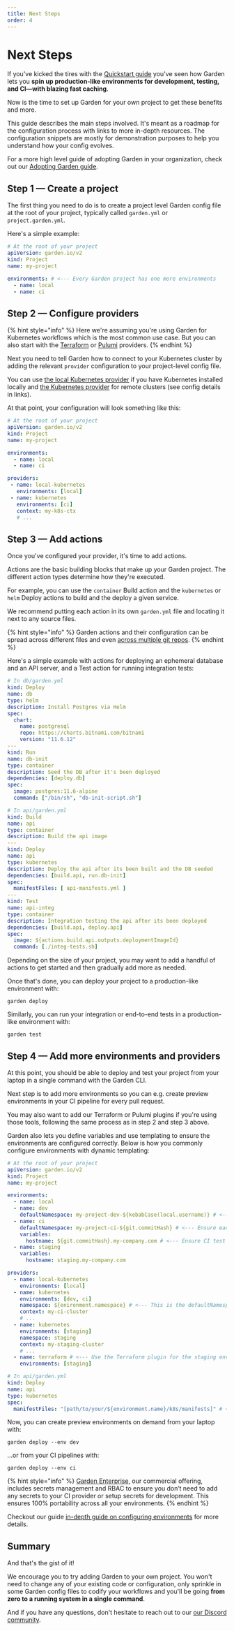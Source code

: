 ```yaml
---
title: Next Steps
order: 4
---
```


# Next Steps

If you've kicked the tires with the [Quickstart guide](./quickstart.md) you've seen how Garden lets you **spin up production-like environments for development, testing, and CI—with blazing fast caching**.

Now is the time to set up Garden for your own project to get these benefits and more.

This guide describes the main steps involved. It's meant as a roadmap for the configuration process with links to more in-depth resources. The configuration snippets are mostly for demonstration purposes to help you understand how your config evolves.

For a more high level guide of adopting Garden in your organization, check out our [Adopting Garden guide](../misc/adopting-garden.md).

## Step 1 — Create a project

The first thing you need to do is to create a project level Garden config file at the root of your project, typically called `garden.yml` or `project.garden.yml`.

Here's a simple example:

```yaml
# At the root of your project
apiVersion: garden.io/v2
kind: Project
name: my-project

environments: # <--- Every Garden project has one more environments
  - name: local
  - name: ci
```

## Step 2 — Configure providers

{% hint style="info" %}
Here we're assuming you're using Garden for Kubernetes workflows which is the most common use case. But you can also start with the [Terraform](../garden-for/terraform/configure-provider.md) or [Pulumi](../garden-for/pulumi/configure-provider.md) providers.
{% endhint %}

Next you need to tell Garden how to connect to your Kubernetes cluster by adding the relevant `provider` configuration to your project-level config file.

You can use [the local Kubernetes provider](../garden-for/kubernetes/local-kubernetes.md) if you have Kubernetes installed locally and [the Kubernetes provider](../garden-for/kubernetes/remote-kubernetes.md) for remote clusters (see config details in links).

At that point, your configuration will look something like this:

```yaml
# At the root of your project
apiVersion: garden.io/v2
kind: Project
name: my-project

environments:
  - name: local
  - name: ci

providers:
 - name: local-kubernetes
   environments: [local]
 - name: kubernetes
   environments: [ci]
   context: my-k8s-ctx
   # ...
```

## Step 3 — Add actions

Once you've configured your provider, it's time to add actions.

Actions are the basic building blocks that make up your Garden project. The different action types determine how they're executed.

For example, you can use the `container` Build action and the `kubernetes` or `helm` Deploy actions to build and the deploy a given service.


We recommend putting each action in its own `garden.yml` file and locating it next to any source files.

{% hint style="info" %}
Garden actions and their configuration can be spread across different files and even [across multiple git repos](../features/remote-sources.md).
{% endhint %}

Here's a simple example with actions for deploying an ephemeral database and an API server, and a Test action for running integration tests:

```yaml
# In db/garden.yml
kind: Deploy
name: db
type: helm
description: Install Postgres via Helm
spec:
  chart:
    name: postgresql
    repo: https://charts.bitnami.com/bitnami
    version: "11.6.12"
---
kind: Run
name: db-init
type: container
description: Seed the DB after it's been deployed
dependencies: [deploy.db]
spec:
  image: postgres:11.6-alpine
  command: ["/bin/sh", "db-init-script.sh"]

# In api/garden.yml
kind: Build
name: api
type: container
description: Build the api image
---
kind: Deploy
name: api
type: kubernetes
description: Deploy the api after its been built and the DB seeded
dependencies: [build.api, run.db-init]
spec:
  manifestFiles: [ api-manifests.yml ]
---
kind: Test
name: api-integ
type: container
description: Integration testing the api after its been deployed
dependencies: [build.api, deploy.api]
spec:
  image: ${actions.build.api.outputs.deploymentImageId}
  command: [./integ-tests.sh]
```

Depending on the size of your project, you may want to add a handful of actions to get started and then gradually add more as needed.

Once that's done, you can deploy your project to a production-like environment with:

```console
garden deploy
```

Similarly, you can run your integration or end-to-end tests in a production-like environment with:

```console
garden test
```

## Step 4 — Add more environments and providers

At this point, you should be able to deploy and test your project from your laptop in a single command with the Garden CLI.

Next step is to add more environments so you can e.g. create preview environments in your CI pipeline for every pull request.

You may also want to add our Terraform or Pulumi plugins if you're using those tools, following the same process as in step 2 and step 3 above.

Garden also lets you define variables and use templating to ensure the environments are configured correctly. Below is how you commonly configure environments with dynamic templating:

```yaml
# At the root of your project
apiVersion: garden.io/v2
kind: Project
name: my-project

environments:
  - name: local
  - name: dev
    defaultNamespace: my-project-dev-${kebabCase(local.username)} # <--- Ensure each developer has a unique namespace
  - name: ci
    defaultNamespace: my-project-ci-${git.commitHash} # <--- Ensure each CI run is in a unique namespace
    variables:
      hostname: ${git.commitHash}.my-company.com # <--- Ensure CI test environments are isolated by templating in the commit hash
  - name: staging
    variables:
      hostname: staging.my-company.com

providers:
  - name: local-kubernetes
    environments: [local]
  - name: kubernetes
    environments: [dev, ci]
    namespace: ${enironment.namespace} # <--- This is the defaultNamespace we configured above
    context: my-ci-cluster
    # ...
  - name: kubernetes
    environments: [staging]
    namespace: staging
    context: my-staging-cluster
    # ...
  - name: terraform # <--- Use the Terraform plugin for the staging environment to provision cloud managed services
    environments: [staging]

# In api/garden.yml
kind: Deploy
name: api
type: kubernetes
spec:
  manifestFiles: "[path/to/your/${environment.name}/k8s/manifests]" # <--- Pick manifests based on env
```

Now, you can create preview environments on demand from your laptop with:

```console
garden deploy --env dev
```

...or from your CI pipelines with:

```console
garden deploy --env ci
```

{% hint style="info" %}
[Garden Enterprise](https://garden.io/plans), our commercial offering, includes secrets management and RBAC to ensure you don’t need to add any secrets to your CI provider or setup secrets for development. This ensures 100% portability across all your environments.
{% endhint %}

Checkout our guide [in-depth guide on configuring environments](../guides/namespaces.md) for more details.

## Summary

And that's the gist of it!

We encourage you to try adding Garden to your own project. You won't need to change any of your existing code or configuration, only sprinkle in some Garden config files to codify your workflows and you'll be going **from zero to a running system in a single command**.

And if you have any questions, don't hesitate to reach out to our [our Discord community](https://discord.gg/FrmhuUjFs6).
